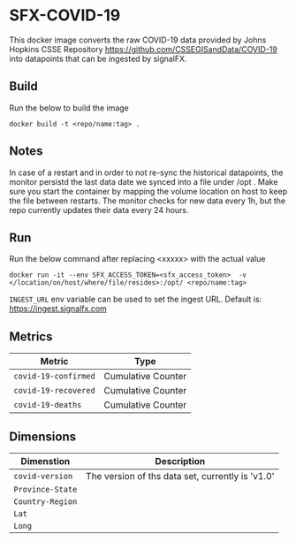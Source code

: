 # SFX-COVID-19

This docker image converts the raw COVID-19 data provided by Johns Hopkins CSSE Repository https://github.com/CSSEGISandData/COVID-19 into datapoints that can be ingested by signalFX.

## Build
Run the below to build the image
```
docker build -t <repo/name:tag> .
```

## Notes
In case of a restart and in order to not re-sync the historical datapoints, the monitor persistd the last data date we synced into a file under /opt .
Make sure you start the container by mapping the volume location on host to keep the file between restarts.
The monitor checks for new data every 1h, but the repo currently updates their data every 24 hours.
## Run
Run the below command after replacing \<xxxxx\> with the actual value
```
docker run -it --env SFX_ACCESS_TOKEN=<sfx_access_token>  -v </location/on/host/where/file/resides>:/opt/ <repo/name:tag>
```

`INGEST_URL` env variable can be used to set the ingest URL. Default is: https://ingest.signalfx.com

## Metrics
| Metric | Type |
| --- | --- |
|`covid-19-confirmed`|Cumulative Counter|
|`covid-19-recovered`|Cumulative Counter|
|`covid-19-deaths`|Cumulative Counter|

## Dimensions
| Dimenstion | Description |
| --- | --- |
|`covid-version`|The version of ths data set, currently is 'v1.0'|
|`Province-State`||
|`Country-Region`||
|`Lat`||
|`Long`||